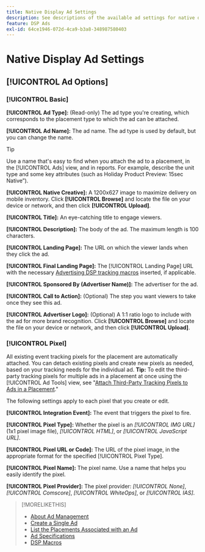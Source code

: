 ```yaml
---
title: Native Display Ad Settings
description: See descriptions of the available ad settings for native display ads.
feature: DSP Ads
exl-id: 64ce1946-072d-4ca9-b3a8-348987580403
---
```

# Native Display Ad Settings

## [!UICONTROL Ad Options]

### [!UICONTROL Basic]

**[!UICONTROL Ad Type]:** (Read-only) The ad type you're creating, which corresponds to the placement type to which the ad can be attached.

**[!UICONTROL Ad Name]:** The ad name. The ad type is used by default, but you can change the name.

>[!TIP]
>
> Use a name that's easy to find when you attach the ad to a placement, in the [!UICONTROL Ads] view, and in reports. For example, describe the unit type and some key attributes (such as Holiday Product Preview: 15sec Native”).

**[!UICONTROL Native Creative]:** A 1200x627 image to maximize delivery on mobile inventory. Click **[!UICONTROL Browse]** and locate the file on your device or network, and then click **[!UICONTROL Upload]**.

**[!UICONTROL Title]:** An eye-catching title to engage viewers.

**[!UICONTROL Description]:** The body of the ad. The maximum length is 100 characters.

**[!UICONTROL Landing Page]:** The URL on which the viewer lands when they click the ad.

**[!UICONTROL Final Landing Page]:** The [!UICONTROL Landing Page] URL with the necessary [Advertising DSP tracking macros](/help/dsp/campaign-management/macros.md) inserted, if applicable.

**[!UICONTROL Sponsored By (Advertiser Name)]:** The advertiser for the ad.

**[!UICONTROL Call to Action]:** (Optional) The step you want viewers to take once they see this ad.

**[!UICONTROL Advertiser Logo]:** (Optional) A 1:1 ratio logo to include with the ad for more brand recognition. Click **[!UICONTROL Browse]** and locate the file on your device or network, and then click **[!UICONTROL Upload]**.

### [!UICONTROL Pixel]

All existing event tracking pixels for the placement are automatically attached. You can detach existing pixels and create new pixels as needed, based on your tracking needs for the individual ad. **Tip:** To edit the third-party tracking pixels for multiple ads in a placement at once using the [!UICONTROL Ad Tools] view, see "[Attach Third-Party Tracking Pixels to Ads in a Placement](/help/dsp/campaign-management/ads/ad-pixel-attach-detach.md#attach-pixels-ads)."

The following settings apply to each pixel that you create or edit.

**[!UICONTROL Integration Event]:** The event that triggers the pixel to fire.

**[!UICONTROL Pixel Type]:** Whether the pixel is an *[!UICONTROL IMG URL]* (1x1 pixel image file), *[!UICONTROL HTML]*, or *[!UICONTROL JavaScript URL]*.

**[!UICONTROL Pixel URL or Code]:** The URL of the pixel image, in the appropriate format for the specified [!UICONTROL Pixel Type].

**[!UICONTROL Pixel Name]:** The pixel name. Use a name that helps you easily identify the pixel.

**[!UICONTROL Pixel Provider]:** The pixel provider: *[!UICONTROL None]*, *[!UICONTROL Comscore]*, *[!UICONTROL WhiteOps]*, or *[!UICONTROL IAS]*.

>[!MORELIKETHIS]
>
>* [About Ad Management](ad-about.md)
>* [Create a Single Ad](ad-create.md)
>* [List the Placements Associated with an Ad](/help/dsp/campaign-management/ads/ad-list-placements.md)
>* [Ad Specifications](ad-specs.md)
>* [DSP Macros](/help/dsp/campaign-management/macros.md)
